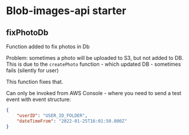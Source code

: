 # Blob-images-api starter

## fixPhotoDb

Function added to fix photos in Db

Problem: sometimes a photo will be uploaded to S3, but not added to DB.
This is due to the `createPhoto` function - which updated DB - sometimes fails (silently for user)

This function fixes that.

Can only be invoked from AWS Console - where you need to send a test event with event structure:
```json
{
    "userID": "USER_ID_FOLDER",
    "dateTimeFrom": "2022-01-25T16:01:50.000Z"
}
```

